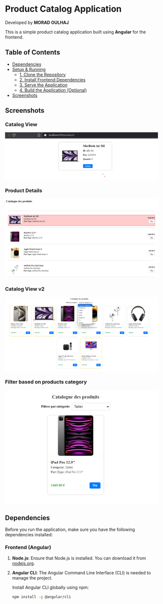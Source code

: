 # Product Catalog Application

Developed by **MORAD OULHAJ**

This is a simple product catalog application built using **Angular** for the frontend.
## Table of Contents
- [Dependencies](#dependencies)
- [Setup & Running](#setup--running)
  - [1. Clone the Repository](#1-clone-the-repository)
  - [2. Install Frontend Dependencies](#2-install-frontend-dependencies)
  - [3. Serve the Application](#3-serve-the-application)
  - [4. Build the Application (Optional)](#4-build-the-application-optional)
- [Screenshots](#screenshots)

## Screenshots

### Catalog View
![Catalog Screenshot](./screenshots/image.png)

### Product Details
![Product Details Screenshot](./screenshots/image2.png)
### Catalog View v2
![Catalog Screenshot](./screenshots/image3.png)

### Filter based on products category
![Catalog Screenshot](./screenshots/image4.png)



## Dependencies

Before you run the application, make sure you have the following dependencies installed:

### Frontend (Angular)

1. **Node.js**: Ensure that Node.js is installed. You can download it from [nodejs.org](https://nodejs.org/).

2. **Angular CLI**: The Angular Command Line Interface (CLI) is needed to manage the project.
   
   Install Angular CLI globally using npm:
   ```bash
   npm install -g @angular/cli
